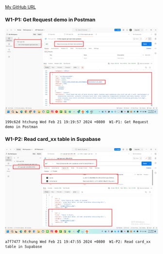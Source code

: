 [My GitHub URL](https://github.com/Alex718296/1122-WP2-2N_69)

### W1-P1: Get Request demo in Postman

![](w1-P1.png)

```
199c62d htchung Wed Feb 21 19:19:57 2024 +0800  W1-P1: Get Request demo in Postman
```

### W1-P2: Read card_xx table in Supabase

![](w1-P2.png)

```
a7f7477 htchung Wed Feb 21 19:47:55 2024 +0800  W1-P2: Read card_xx table in Supabase
```
